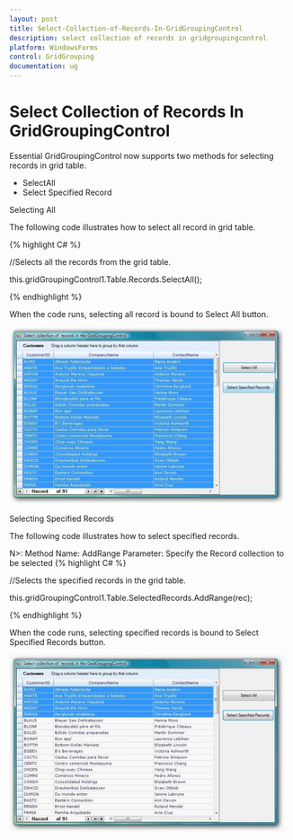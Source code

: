 ```yaml
---
layout: post
title: Select-Collection-of-Records-In-GridGroupingControl
description: select collection of records in gridgroupingcontrol
platform: WindowsForms
control: GridGrouping
documentation: ug
---
```


# Select Collection of Records In GridGroupingControl

Essential GridGroupingControl now supports two methods for selecting records in grid table. 

* SelectAll
* Select Specified Record



Selecting All

The following code illustrates how to select all record in grid table.

{% highlight C# %} 

//Selects all the records from the grid table.

this.gridGroupingControl1.Table.Records.SelectAll();

 {% endhighlight %}

When the code runs, selecting all record is bound to Select All button.

 ![](Select-Collection-of-Records-In-GridGroupingControl_images/Select-Collection-of-Records-In-GridGroupingControl_img1.png)





Selecting Specified Records

The following code illustrates how to select specified records.

N>: Method Name:  AddRange   Parameter: Specify the Record collection to be selected
{% highlight C# %} 

//Selects the specified records in the grid table.

this.gridGroupingControl1.Table.SelectedRecords.AddRange(rec);

 {% endhighlight %}

When the code runs, selecting specified records is bound to Select Specified Records button. 

 ![](Select-Collection-of-Records-In-GridGroupingControl_images/Select-Collection-of-Records-In-GridGroupingControl_img3.png) 



